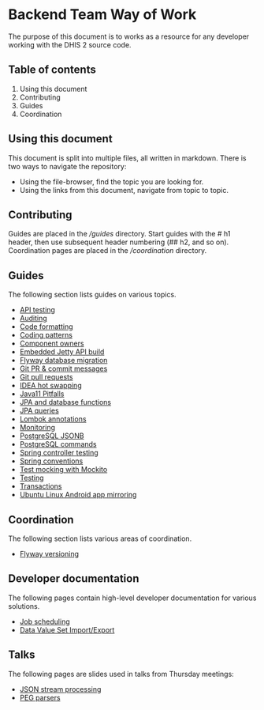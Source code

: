 # Backend Team Way of Work

The purpose of this document is to works as a resource for any developer working with the DHIS 2 source code.

## Table of contents

1. Using this document
2. Contributing
3. Guides
3. Coordination

## Using this document

This document is split into multiple files, all written in markdown. There is two ways to navigate the repository:

* Using the file-browser, find the topic you are looking for.
* Using the links from this document, navigate from topic to topic.

## Contributing

Guides are placed in the _/guides_ directory. Start guides with the \# h1 header, then use subsequent header numbering (\## h2, and so on). Coordination pages are placed in the _/coordination_ directory.

## Guides

The following section lists guides on various topics.

* [API testing](guides/api_testing.md)
* [Auditing](guides/auditing.md)
* [Code formatting](guides/code_formatting.md)
* [Coding patterns](guides/preferred_patterns.md)
* [Component owners](guides/component_owners.md)
* [Embedded Jetty API build](guides/embedded_jetty.md)
* [Flyway database migration](guides/flyway_db_migration.md)
* [Git PR & commit messages](guides/git_commit_messages.md)
* [Git pull requests](guides/git_pull_requests.md)
* [IDEA hot swapping](guides/idea_hot_swapping.md)
* [Java11 Pitfalls](guides/java11_pitfalls.md)
* [JPA and database functions](guides/jpa_database_functions.md)
* [JPA queries](guides/jpa_api.md)
* [Lombok annotations](guides/lombok.md)
* [Monitoring](guides/monitoring.md)
* [PostgreSQL JSONB](guides/postgres_jsonb.md)
* [PostgreSQL commands](guides/postgresql_commands.md)
* [Spring controller testing](guides/spring_controller_testing.md)
* [Spring conventions](guides/spring_conventions.md)
* [Test mocking with Mockito](guides/test_mocking.md)
* [Testing](guides/testing.md)
* [Transactions](guides/transactions.md)
* [Ubuntu Linux Android app mirroring](guides/ubuntu_android_app_mirroring.md) 

## Coordination

The following section lists various areas of coordination.

* [Flyway versioning](coordination/flyway_versioning.md)

## Developer documentation

The following pages contain high-level developer documentation for various solutions.

* [Job scheduling](docs/job_scheduling.md)
* [Data Value Set Import/Export](docs/datavalueset.md)

## Talks

The following pages are slides used in talks from Thursday meetings:

* [JSON stream processing](talks/json_stream_processing.md)
* [PEG parsers](talks/peg_parsers.md)
